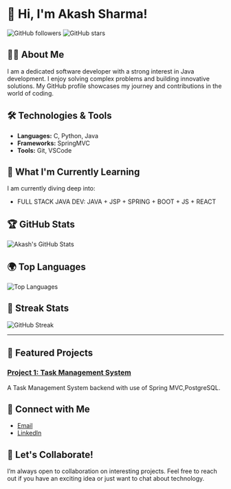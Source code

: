 # 👋 Hi, I'm Akash Sharma!

![GitHub followers](https://img.shields.io/github/followers/yourusername?style=social) ![GitHub stars](https://img.shields.io/github/stars/yourusername?style=social)

## 🧑‍💻 About Me

I am a dedicated software developer with a strong interest in Java development. I enjoy solving complex problems and building innovative solutions. My GitHub profile showcases my journey and contributions in the world of coding.

## 🛠️ Technologies & Tools

- **Languages:** C, Python, Java
- **Frameworks:** SpringMVC
- **Tools:** Git,  VSCode
  

## 🌱 What I'm Currently Learning

I am currently diving deep into:
- FULL STACK JAVA DEV: JAVA + JSP + SPRING + BOOT + JS + REACT

## 🏆 GitHub Stats
![Akash's GitHub Stats](https://github-readme-stats.vercel.app/api?username=Akash030605&show_icons=true&hide_border=true&count_private=true&theme=radical&bg_color=30,000000,2c3e50)

## 🌍 Top Languages
![Top Languages](https://github-readme-stats.vercel.app/api/top-langs/?username=Akash030605&layout=compact&hide_border=true&theme=radical&bg_color=30,000000,2c3e50)

## 🎨 Streak Stats
![GitHub Streak](https://github-readme-streak-stats.herokuapp.com/?user=Akash030605&theme=radical&hide_border=true&background=00000000)

---

## 🔭 Featured Projects

### [Project 1: Task Management System](https://github.com/Akash030605/TaskManagementSystem.git)
A Task Management System backend with use of Spring MVC,PostgreSQL.



## 🤝 Connect with Me

- [Email](mailto:akki030605@gmail.com)
- [LinkedIn]((https://www.linkedin.com/in/akash-sharma-95b984291/))
  

## 💬 Let's Collaborate!

I’m always open to collaboration on interesting projects. Feel free to reach out if you have an exciting idea or just want to chat about technology.
